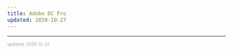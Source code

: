 ```yaml
---
title: Adobe DC Pro
updated: 2020-10-27
---
```


---

<sup><sub><font color="#a6a6a6">updated: 2020-10-27</font></sub></sup>

